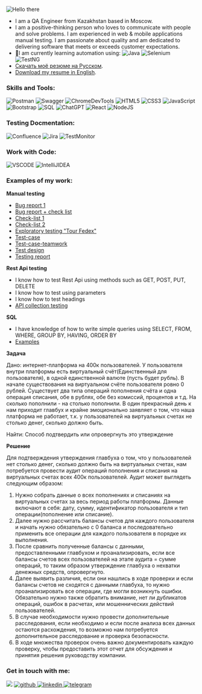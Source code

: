 
![Hello there](https://github.com/OlgaQAworld/OlgaQAworld/assets/146815272/1f7f0a06-f62c-4f9b-acca-dd23b34d6229)


- I am a QA Engineer from Kazakhstan based in Moscow.
- I am a positive-thinking person who loves to communicate with people and solve problems.
I am experienced in web & mobile applications manual testing. I am passionate about quality and am dedicated to delivering software that meets or exceeds customer expectations. 
- 🌱I am currently learning automation using:
![Java](https://img.shields.io/badge/java-%2320232a.svg?style=for-the-badge&logo=java&logoColor=%2361DAFB)
![Selenium](https://img.shields.io/badge/Selenium-007ACC?style=for-the-badge&logo=selenium&logoColor=white)
![TestNG](https://img.shields.io/badge/TestNG-%23FF9900.svg?style=for-the-badge&logo=amazon-aws&logoColor=white)
- [Скачать моё резюме на Русском](https://drive.google.com/file/d/1OW814QIveV4AbuRsAtvvmna6GpO40dB1/view?usp=sharing).
- [Download my resume in English](https://drive.google.com/file/d/1ajwPGgmf_t-LZxS3sSbOESK2ozGU_Igd/view?usp=sharing).


<h3>Skills and Tools:</h3>
<div>
  
![Postman](https://img.shields.io/badge/postman-%23E34F26.svg?style=for-the-badge&logo=postman&logoColor=white) 
![Swagger](https://img.shields.io/badge/swagger-%234ea94b.svg?style=for-the-badge&logo=swagger&logoColor=white)
![ChromeDevTools](https://img.shields.io/badge/ChromeDevTools-%234ea94b.svg?style=for-the-badge&logo=ChromeDevTools&logoColor=white)
![HTML5](https://img.shields.io/badge/html5-%23E34F26.svg?style=for-the-badge&logo=html5&logoColor=white)
![CSS3](https://img.shields.io/badge/css3-%231572B6.svg?style=for-the-badge&logo=css3&logoColor=white)
![JavaScript](https://img.shields.io/badge/javascript-%23323330.svg?style=for-the-badge&logo=javascript&logoColor=%23F7DF1E)
![Bootstrap](https://img.shields.io/badge/bootstrap-%23563D7C.svg?style=for-the-badge&logo=bootstrap&logoColor=white)
![SQL](https://img.shields.io/badge/SQL-%234ea94b.svg?style=for-the-badge&logo=sql&logoColor=white)
![ChatGPT](https://img.shields.io/badge/chatGPT-74aa9c?style=for-the-badge&logo=openai&logoColor=white)
![React](https://img.shields.io/badge/react-%2320232a.svg?style=for-the-badge&logo=react&logoColor=%2361DAFB)
![NodeJS](https://img.shields.io/badge/node.js-6DA55F?style=for-the-badge&logo=node.js&logoColor=white)
</div>

<h3>Testing Docmentation:</h3>
<div>

![Confluence](https://img.shields.io/badge/confluence-%231572B6.svg?style=for-the-badge&logo=confluence&logoColor=white)
![Jira](https://img.shields.io/badge/Jira-%231572B6.svg?style=for-the-badge&logo=jira&logoColor=white)
![TestMonitor](https://img.shields.io/badge/testmonitor-%234ea94b.svg?style=for-the-badge&logo=testmonitor&logoColor=white)  
</div> 

<h3>Work with Code:</h3>
<div>

![VSCODE](https://img.shields.io/badge/vscode-%231572B6.svg?style=for-the-badge&logo=vscode&logoColor=white)
![IntelliJIDEA](https://img.shields.io/badge/intellijidea-%2320232a.svg?style=for-the-badge&logo=intellijidea&logoColor=%2361DAFB)
</div> 


 <h3>Examples of my work:</h3>
 <div>

 __Manual testing__
   
 - [Bug report 1](https://docs.google.com/spreadsheets/d/1ak7nX7TWjZ8mPW8HqXlNuSFpKsGu56vGQmiklQreWgU/edit?usp=sharing)
 - [Bug report + check list](https://docs.google.com/spreadsheets/d/1lUsXoreM9jn2MACGAx73i2gXUXAt0oO70JZZKJGgwPY/edit?usp=sharing)
 - [Check-list 1](https://docs.google.com/spreadsheets/d/1Vp7LoLD8kXLUF0RhRTz_6cbHxh3tKoRMZnFkdoUEGrw/edit?usp=sharing)
 - [Check-list 2](https://docs.google.com/document/d/1Fcrp-6LXirkMuOAh2cc26C3B4qaegjNbDtSk5l9H7Fs/edit?usp=sharing)
 - [Exploratory testing "Tour Fedex"](https://drive.google.com/file/d/1U7hO1TzNg6i-TIhSipYAMnwjLzW2Ym_X/view?usp=sharing)
 - [Test-case](https://docs.google.com/spreadsheets/d/1eDeeOPH_Lhdn3Yv2D-gdR8vNqMyvMrTmD1dvg8h_AL0/edit?usp=sharing)
 - [Test-case-teamwork](https://docs.google.com/spreadsheets/d/1CMXWlYc1VeqBqQxsrmiAJGcWM2AGSGG7Xa3CT0O1z28/edit?usp=sharing)
 - [Test design](https://drive.google.com/file/d/1wMMhi9Z_d4bL0od_avBGy5vYkaytc19W/view?usp=sharing)
 - [Testing report](https://docs.google.com/document/d/1_xmZzVTad6VP_RJ5H2L_yRnS119nuu6AvbRDm3Xw9NU/edit?usp=sharing)


 __Rest Api testing__

 - I know how to test Rest Api using methods such as GET, POST, PUT, DELETE
 - I know how to test using parameters
 - I know how to test headings
 - [API collection testing](https://github.com/OlgaQAworld/Postman_API_sploteam)
    
 __SQL__

  - I have knowledge of how to write simple queries using SELECT, FROM, WHERE, GROUP BY, HAVING, ORDER BY
  - [Examples](https://docs.google.com/spreadsheets/d/1NkJY7gMgvUNX5q3ma6WMOuZA649s_JDl/edit?usp=sharing&ouid=115672572273097717847&rtpof=true&sd=true)

__Задача__

Дано: интернет-платформа на 400к пользователей. У пользователя внутри платформы есть виртуальный счёт(Единственный для пользователя), в одной единственной валюте (пусть будет рубль). В начале существования на виртуальном счёте пользователя ровно 0 рублей. Существует два типа операций пополнения счёта и одна операция списания, обе в рублях, обе без комиссий, процентов и т.д. На сколько пополнили - на столько пополнили.
В один прекрасный день к нам приходит главбух и крайне эмоционально заявляет о том, что наша платформа не работает, т.к. у пользователей на виртуальных счетах не столько денег, сколько должно быть.

Найти: Способ подтвердить или опровергнуть это утверждение

__Решение__

Для подтверждения утверждения главбуха о том, что у пользователей нет столько денег, сколько должно быть на виртуальных счетах, нам потребуется провести аудит операций пополнения и списания на виртуальных счетах всех 400к пользователей. Аудит может выглядеть следующим образом: 

1. Нужно собрать данные о всех пополнениях и списаниях на виртуальных счетах за весь период работы платформы. Данные включают в себя: дату, сумму, идентификатор пользователя и тип операции(пополнение или списание).
2. Далее нужно рассчитать балансы счетов для каждого пользователя и начать нужно обязательно с 0 баланса и последовательно применить все операции для каждого пользователя в порядке их выполнения.
3. После сравнить полученные балансы с данными, предоставленными главбухом и проанализировать, если все балансы счетов всех пользователей на этапе аудита = сумме операций, то таким образом утверждение главбуха о нехватки денежных средств, опровергнуто.
4. Далее выявить различия, если они нашлись в ходе проверки и если балансы счетов не сходятся с данными главбуха, то нужно проанализировать все операции, где могли возникнуть ошибки. Обязательно нужно также обратить внимание, нет ли дубликатов операций, ошибок в расчетах, или мошеннических действий пользователей.
5. В случае необходимости нужно провести дополнительные расследования, если необходимо и если после анализа всех данных остаются расхождения, то возможно нам потребуется дополнительное расследование и проверка безопасности.
6. В ходе множества проверок очень важно документировать каждую проверку, чтобы предоставить этот отчет для обсуждения и принятия решения руководству компании.
 </div>

 <h3>Get in touch with me:</h3>

<div>

<a href="mailto:olyayevtyunina@gmail.com">
<img src="https://img.shields.io/badge/Gmail-D14836?style=for-the-badge&logo=gmail&logoColor=white"/></a>
<a href="https://github.com/OlgaQAworld" target="_blank">
<img src=https://img.shields.io/badge/github-%2324292e.svg?&style=for-the-badge&logo=github&logoColor=white alt=github />
</a>
<a href="https://www.linkedin.com/in/olga-yevtyunina-a3a81057/" target="_blank">
<img src=https://img.shields.io/badge/linkedin-%231E77B5.svg?&style=for-the-badge&logo=linkedin&logoColor=white alt=linkedin  />
</a>  
<a href="https://t.me/OlyaYevtyunina" target="_blank">
<img src=https://img.shields.io/badge/telegram-%231E77B5.svg?&style=for-the-badge&logo=telegram&logoColor=white alt=telegram  />
</a> 
</div>




 

 
 
 




